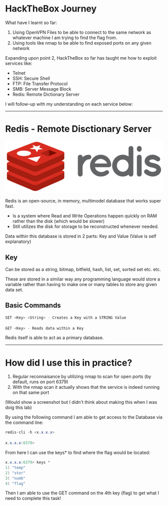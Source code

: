# HackTheBox Journey

What have I learnt so far:
1. Using OpenVPN Files to be able to connect to the same network as whatever machine I am trying to find the flag from.
2. Using tools like nmap to be able to find exposed ports on any given network

Expanding upon point 2, HackTheBox so far has taught me how to exploit services like:
- Telnet
- SSH: Secure Shell
- FTP: File Transfer Protocol
- SMB: Server Message Block
- Redis: Remote Dictionary Server

I will follow-up with my understanding on each service below:

----

# Redis - Remote Disctionary Server

![RedisImage](h_img/Rdis.png)

Redis is an open-source, in memory, multimodel database that works super fast.

- Is a system where Read and Write Operations happen quickly on RAM rather than the disk (which would be slower)
- Still utilizes the disk for storage to be reconstructed whenever needed.

Data within this database is stored in 2 parts: Key and Value (Value is self explanatory)

## Key 
Can be stored as a string, bitmap, bitfield, hash, list, set, sorted set etc. etc.

These are stored in a similar way any programming language would store a variable rather than having to make one or many tables to store any given data set.

## Basic Commands 

``` c#
SET <Key> <String> - Creates a Key with a STRING Value

GET <Key> - Reads data within a Key
```

Redis itself is able to act as a primary database.

----

# How did I use this in practice?

1. Regular reconnaisance by utilizing nmap to scan for open ports (by default, runs on port 6379)
2. With the nmap scan it actually shows that the service is indeed running on that same port

(Would show a screenshot but I didn't think about making this when I was doig this lab)

By using the following command I am able to get access to the Database via the command line:

``` c#
redis-cli -h <x.x.x.x>

x.x.x.x:6379> 
```

From here I can use the keys*  to find where the flag would be located:

``` c#
x.x.x.x:6379> keys *
1) "temp"
2) "stor"
3) "numb"
4) "flag"
```

Then I am able to use the GET command on the 4th key (flag) to get what I need to complete this task!